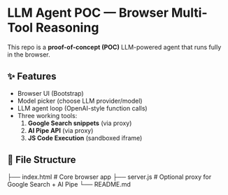 # LLM Agent POC — Browser Multi-Tool Reasoning

This repo is a **proof-of-concept (POC)** LLM-powered agent that runs fully in the browser.

## ✨ Features
- Browser UI (Bootstrap)
- Model picker (choose LLM provider/model)
- LLM agent loop (OpenAI-style function calls)
- Three working tools:
  1. **Google Search snippets** (via proxy)
  2. **AI Pipe API** (via proxy)
  3. **JS Code Execution** (sandboxed iframe)

## 📂 File Structure
├── index.html # Core browser app
├── server.js # Optional proxy for Google Search + AI Pipe
└── README.md
